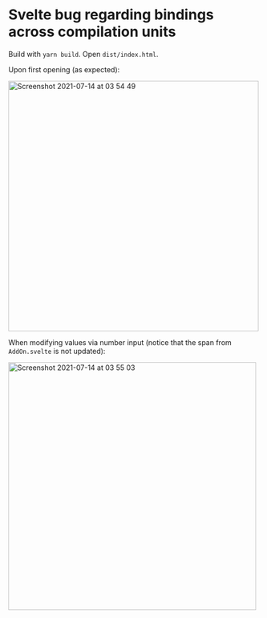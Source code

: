 
# Svelte bug regarding bindings across compilation units

Build with `yarn build`.
Open `dist/index.html`.

Upon first opening (as expected):

<img width="499" alt="Screenshot 2021-07-14 at 03 54 49" src="https://user-images.githubusercontent.com/7188844/125548322-73fb2072-678c-4a25-9c8d-3f93116c56e6.png">

When modifying values via number input (notice that the span from `AddOn.svelte` is not updated):

<img width="494" alt="Screenshot 2021-07-14 at 03 55 03" src="https://user-images.githubusercontent.com/7188844/125548326-5dd2245e-5b0a-4117-9759-f4cff4567407.png">
